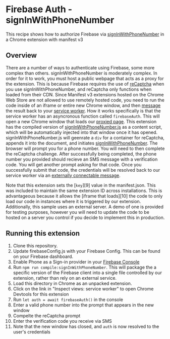 # Firebase Auth - signInWithPhoneNumber

This recipe shows how to authorize Firebase via [signInWithPhoneNumber][1] in a Chrome extension with manifest v3

## Overview

There are a number of ways to authenticate using Firebase, some more complex than
others. signInWithPhoneNumber is moderately complex. In order for it to work, you
must host a public webpage that acts as a proxy for the extension. This is because
Firebase requires the use of [reCaptcha][2] when you use signInWithPhoneNumber,
and reCaptcha only functions when loaded from their CDN. Since Manifest v3
extensions hosted on the Chrome Web Store are not allowed to use remotely hosted
code, you need to run the code inside of an iframe or entire new Chrome window,
and then [message][3] the result back to your [service worker][4].
How it works specifically is that the service worker has an asyncronous function
called `firebaseAuth`. This will open a new Chrome window that loads our
[proxied page][5]. This extension has the compiled version of [signInWithPhoneNumber.js][6]
as a content script, which will be automatically injected into that window once
it has opened. signInWithPhoneNumber.js will geenrate a `div` for a container for
reCaptcha, appends it into the document, and initiates [signInWithPhoneNumber][1].
The browser will prompt you for a phone number. You will need to then complete
the reCaptcha challenge. After successfully being completed, the phone number you
provided should recieve an SMS message with a verification code. You will get
another prompt asking for that code. Once you successfully submit that code, the
credentials will be resolved back to our service worker via an [externally connectable message][7].

Note that this extension sets the [`key`][9] value in the manifest.json. This was
included to maintain the same extension ID across installations. This is advantageous
because it allows the [iframe that loads][10] the code to only load our code in
instances where it is triggered by our extension.
Additionally, this sample uses an external server. A demo of one is provided for testing
purposes, however you will need to update the code to be hosted on a server you
control if you decide to implement this in production.

## Running this extension

1. Clone this repository.
1. Update firebaseConfig.js with your Firebase Config. This can be found on your Firebase dashboard.
1. Enable Phone as a Sign-in provider in your [Firebase Console][8]
1. Run `npm run compile:signInWithPhoneNumber`. This will package the a specific version of the Firebase client into a single file controlled by our extension, rather than rely on an external service.
1. Load this directory in Chrome as an unpacked extension.
1. Click on the link in "Inspect views: service worker" to open Chrome Devtools for this extension
1. Run `let auth = await firebaseAuth()` in the console
1. Enter a valid phone number into the prompt that appears in the new window
1. Compelte the reCaptcha prompt
1. Enter the verification code you receive via SMS
1. Note that the new window has closed, and `auth` is now resolved to the user's credentials

[1]: https://firebase.google.com/docs/reference/js/v8/firebase.auth.Auth#signinwithphonenumber
[2]: https://www.google.com/recaptcha/about/
[3]: https://developer.chrome.com/docs/extensions/develop/concepts/messaging
[4]: ./service_worker.js
[5]: https://glitch.com/edit/#!/positive-fanatical-machine?path=signInWithPhoneNumber.html
[6]: ./signInWithPhoneNumber.js
[7]: https://developer.chrome.com/docs/extensions/reference/manifest/externally-connectable
[8]: https://console.firebase.google.com/project/_/authentication/providers
